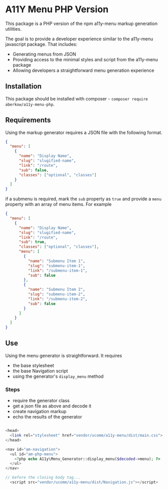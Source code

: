 # A11Y Menu PHP Version

This package is a PHP version of the npm a11y-menu markup generation utilities.

The goal is to provide a developer experience similar to the a11y-menu javascript package. That includes:

- Generating menus from JSON
- Providing access to the minimal styles and script from the a11y-menu package
- Allowing developers a straightforward menu generation experience

## Installation
This package should be installed with composer - `composer require aberkow/a11y-menu-php`.

## Requirements
Using the markup generator requires a JSON file with the following format.
```json
{
  "menu": [
    {
      "name": "Display Name",
      "slug": "slugified-name",
      "link": "/route",
      "sub": false,
      "classes": ["optional", "classes"]
    }
  ]
}
```

if a submenu is required, mark the `sub` property as `true` and provide a `menu` property with an array of menu items. For example

```json
{
  "menu": [
    {
      "name": "Display Name",
      "slug": "slugified-name",
      "link": "/route",
      "sub": true,
      "classes": ["optional", "classes"],
      "menu": [
        {
          "name": "Submenu Item 1",
          "slug": "submenu-item-1",
          "link": "/submenu-item-1",
          "sub": false
        },
        {
          "name": "Submenu Item 2",
          "slug": "submenu-item-2",
          "link": "/submenu-item-2",
          "sub": false
        }
      ]
    }
  ]
}
```

## Use

Using the menu generator is straightforward. It requires

- the base stylesheet
- the base Navigation script
- using the generator's `display_menu` method

### Steps

- require the generator class
- get a json file as above and decode it
- create navigation markup
- echo the results of the generator

```php

<head>
  <link rel="stylesheet" href="vendor/ucomm/a11y-menu/dist/main.css">
</head>

<nav id="am-navigation">
  <ul id="am-php-menu">
    <?php echo A11y\Menu_Generator::display_menu($decoded->menu); ?>
  </ul>
</nav>

// before the closing body tag...
  <script src="vendor/ucomm/a11y-menu/dist/Navigation.js"></script>
```



